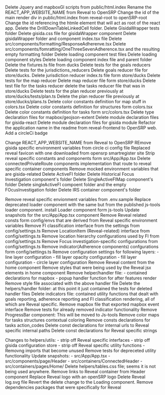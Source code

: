 Delete Jquery and mapboxGl scripts from public/html.index
Rename the REACT_APP_WEBSITE_NAME from Reveal to OpenSRP
Change the id of the main render div in public/html.index from reveal-root to openSRP-root
Change the id referencing the htmle element that will act as root of the react app.
Delete the DrillDownTableLinkedCell folder.
Delete GisidaWrapper tests folder
Delete gisida.css file for gisidaWrapper component
Delete gisidaWrapper folder and component index.tsx file
Delete src/components/formatting/ResponseAdherenve.tsx
Delete src/components/fomratting/OneThreeSevenAdherence.tsx and the resulting empty formatting folder
Delete loading component test files
Delete loading component styles
Delete loading component index file and parent folder
Delete the fixtures.ts file from ducks
Delete tests for the goals reducers
Delete tests for the jurisdictions_reducers
Delete goals reducer file for store/ducks.
Delete jurisdiction reducer index.ts file form store/ducks
Delete tests for the map reducer
Delete map reducer file form store/ducks
Delete test file for the tasks reducer
delete the tasks reducer file that was in store/ducks
Delete tests for the plan reducer previously at store/ducks/tests/plan.ts
Delete the plan reducer file previously at store/ducks/plans.ts
Delete color constants definition for map stuff in colors.tsx
Delete color constants definition for structures form colors.tsx
Delete color constants definition for tasks form src/colors.tsx
Delete type declaration files for mapbox/geojson-extent
Delete module declaration files for gisida-react
Delete module declaration files for gisida module
Refactor the application name in the readme from reveal-frontend to OpenSRP web.
Add a circleCi badge

Change REACT_APP_WEBSITE_NAME from Reveal to OpenSRP
REmove gisida specific environment variables from circle ci config file
Replaced reveal favicon with one downloaded from opensrp smartregister site
Strip reveal specific constants and components form src/App/App.tsx
Delete connectedPrivateRoute components implementation that route to reveal specific container components
Remove mocked environment variables that are gisida-related
Delete ActiveFI folder
Delete Historical Focus Investigation component's folder
Delete SingleActiveFIMap component's folder
Delete singleActiveFI compoent folder and the empty FOcusInvestigation folder
Delete IRS container component's folder

Remove reveal specific envionment variables from .env.sample
Replace deprecated loader component with the same but from the published js-tools loader component.
install Loader component form js-tools
Update snapshots for the src/App/App.tsx component
Remove Reveal related consts form config/envs that are derived from Reveal specific environment variables
Remove FI classification interface from the settings from config/settings.ts
Remove LocationItem (Reveal-related) interface from config/settings.ts
Remove location hierarchy configurations used by FI from config/settings.ts
Remove Focus investigation-specific configurations from config/settings.ts
Remove indicator(Adherence components) confgurations form config/settings.ts
Remove configuration settings for following layers: - line layer configuration - fill layer opacity configuration - fill layer configuration - circle layer configuration
Remove Reveal content from the home component
Remove styles that were being used by the Reveal jsx elements in home component
Remove helper/handler file: - contained declarations for mapbox - popup handler function for after features render
Remove style file associated with the above handler file
Delete the helpers/handler folder: at this point it just contained the tests for deleted handler files
Delete indicators file: contained utility functions that dealt with goals reporting, adherence reporting and FI classification rendering, all of which are Reveal specific.
Remove mapbox file that exported mapbox event interface
Remove tests for already removed indicator functionality
Remove ProgressBar component: This will be moved to Js-tools
Remove color maps for tasks structures contextual coloring
Remove consts declarations for tasks action_codes
Delete const declarations for internal urls to Reveal specific internal paths
Delete const declarations for Reveal specific strings

Changes to helpers/utils: - strip off Reveal specific interfaces - strip off gisida configuration store - strip off Reveal specific utility functions - Removng imports that become unused
Remove tests for depreceted utility functionality
Update snapshots: - src/App/App.tsx - src/components/page/Header - src/containers/ConnectedHeader - src/containers/pages/Home/
Delete helpers/tables.css file; seems it is not being used anywhere.
Remove links to Reveal container from Header component
Replace Reveal logo with an openSRP logo
Delete Reveal log.svg file
Revert the delete change to the Loading component.
Remove dependencies packages that were specifically for Reveal
